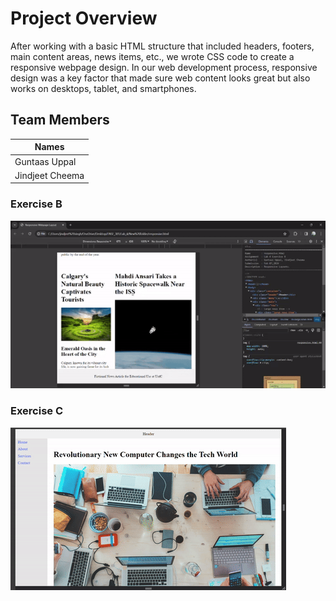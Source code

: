 # Project Overview
After working with a basic HTML structure that included headers, footers, main content areas, news items, etc., we wrote CSS code to create a responsive webpage design. In our web development process, responsive design was a key factor that made sure web content looks great but also works on desktops, tablet, and smartphones.


## Team Members

|        Names        |
|---------------------|
|    Guntaas Uppal    |
|   Jindjeet Cheema   |




### Exercise B
![Exercise B final output](./ExerciseB.gif)

### Exercise C
![Exercise C final output](./ExerciseC.gif)
